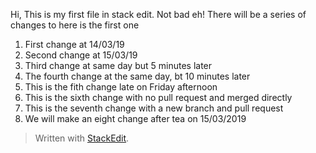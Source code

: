 ﻿
Hi,
This is my first file in stack edit. Not bad eh!
There will be a series of changes to here is the first one
1) First change at 14/03/19
2) Second change at 15/03/19
2) Third change at same day but 5 minutes later
4) The fourth change at the same day, bt 10 minutes later
5) This is the fith change late on Friday afternoon
6) This is the sixth change with no pull request and merged directly
7) This is the seventh change with a new branch and pull request
8) We will make an eight change after tea on 15/03/2019

> Written with [StackEdit](https://stackedit.io/).
